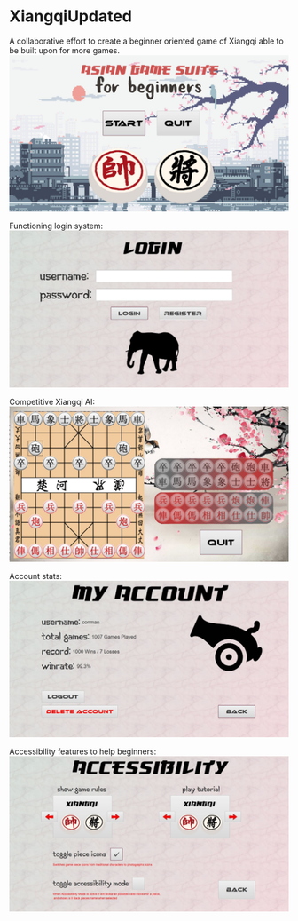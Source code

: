 # XiangqiUpdated
 
A collaborative effort to create a beginner oriented game of Xiangqi able to be built upon for more games.
![Main Menu](https://raw.githubusercontent.com/connorcuney/XiangqiUpdated/main/readme_images/1.JPG)

Functioning login system:
![Login](https://raw.githubusercontent.com/connorcuney/XiangqiUpdated/main/readme_images/2.JPG)

Competitive Xiangqi AI:
![Gameplay](https://raw.githubusercontent.com/connorcuney/XiangqiUpdated/main/readme_images/3.JPG)

Account stats:
![Account](https://raw.githubusercontent.com/connorcuney/XiangqiUpdated/main/readme_images/4.JPG)

Accessibility features to help beginners:
![Accessibility](https://raw.githubusercontent.com/connorcuney/XiangqiUpdated/main/readme_images/5.JPG)
